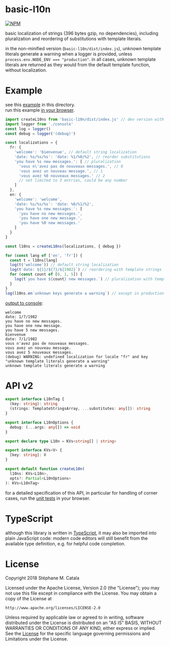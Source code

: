 # basic-l10n
[![NPM](https://nodei.co/npm/basic-l10n.png?compact=true)](https://nodei.co/npm/basic-l10n/)

basic localization of strings (396 bytes gzip, no dependencies),
including pluralization and reordering of substitutions with template literals.

in the non-minified version (`basic-l10n/dist/index.js`),
unknown template literals generate a warning when a logger is provided,
unless `process.env.NODE_ENV === "production"`.
in all cases, unknown template literals are returned
as they would from the default template function,
without localization.

# Example
see this [example](./example/index.ts) in this directory.<br/>
run this example [in your browser](https://cdn.rawgit.com/ZenyWay/basic-l10n/v2.0.0/example/index.html).
```ts
import createL10ns from 'basic-l10n/dist/index.js' // dev version with debug warnings
import logger from './console'
const log = logger()
const debug = logger('(debug)')

const localizations = {
  fr: {
    'welcome': 'bienvenue', // default string localization
    'date: %s/%s/%s': 'date: %1/%0/%2', // reorder substitutions
    'you have %s new messages.': [ // pluralization
      'vous n\'avez pas de nouveaux messages.', // 0
      'vous avez un nouveau message.', // 1
      'vous avez %0 nouveaux messages.' // 2
      // not limited to 3 entries, could be any number
    ]
  },
  en: {
    'welcome': 'welcome',
    'date: %s/%s/%s': 'date: %0/%1/%2',
    'you have %s new messages.': [
      'you have no new messages.',
      'you have one new message.',
      'you have %0 new messages.'
    ]
  }
}

const l10ns = createL10ns(localizations, { debug })

for (const lang of ['en', 'fr']) {
  const t = l10ns[lang]
  log(t('welcome')) // default string localization
  log(t`date: ${1}/${7}/${1982}`) // reordering with template strings
  for (const count of [0, 1, 5]) {
    log(t`you have ${count} new messages.`) // pluralization with template strings
  }
}
log(l10ns.en`unknown keys generate a warning`) // except in production
```
[output to console](https://cdn.rawgit.com/ZenyWay/basic-l10n/v2.0.0/example/index.html):
```
welcome
date: 1/7/1982
you have no new messages.
you have one new message.
you have 5 new messages.
bienvenue
date: 7/1/1982
vous n'avez pas de nouveaux messages.
vous avez un nouveau message.
vous avez 5 nouveaux messages.
(debug) WARNING: undefined localization for locale "fr" and key "unknown template literals generate a warning"
unknown template literals generate a warning
```
# API v2
```ts
export interface L10nTag {
  (key: string): string
  (strings: TemplateStringsArray, ...substitutes: any[]): string
}

export interface L10nOptions {
  debug: (...args: any[]) => void
}

export declare type L10n = KVs<string[] | string>

export interface KVs<V> {
  [key: string]: V
}

export default function createL10n(
  l10ns: KVs<L10n>,
  opts?: Partial<L10nOptions>
): KVs<L10nTag>
```
for a detailed specification of this API,
in particular for handling of corner cases,
run the [unit tests](https://cdn.rawgit.com/ZenyWay/basic-l10n/v2.0.0/spec/web/index.html)
in your browser.

# TypeScript
although this library is written in [TypeScript](https://www.typescriptlang.org),
it may also be imported into plain JavaScript code:
modern code editors will still benefit from the available type definition,
e.g. for helpful code completion.

# License
Copyright 2018 Stéphane M. Catala

Licensed under the Apache License, Version 2.0 (the "License");
you may not use this file except in compliance with the License.
You may obtain a copy of the License at

    http://www.apache.org/licenses/LICENSE-2.0

Unless required by applicable law or agreed to in writing, software
distributed under the License is distributed on an "AS IS" BASIS,
WITHOUT WARRANTIES OR CONDITIONS OF ANY KIND, either express or implied.
See the [License](./LICENSE) for the specific language governing permissions and
Limitations under the License.
